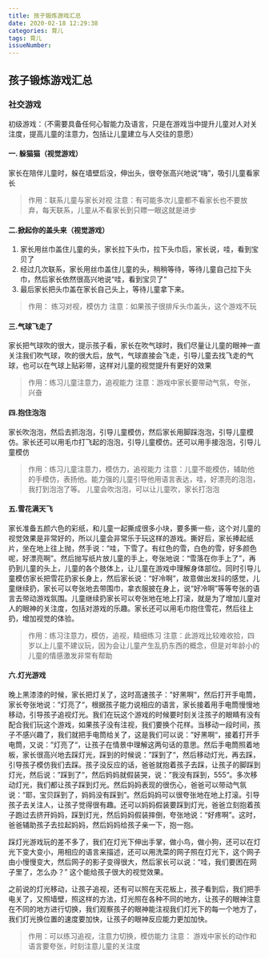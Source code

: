 ```yaml
---
title: 孩子锻炼游戏汇总
date: 2020-02-18 12:29:38
categories: 育儿
tags: 育儿
issueNumber:
---
```


## 孩子锻炼游戏汇总

### 社交游戏

初级游戏：（不需要具备任何心智能力及语言，只是在游戏当中提升儿童对人对关注度，提高儿童的注意力，包括让儿童建立与人交往的意愿）

#### 一. 躲猫猫（视觉游戏）

家长在陪伴儿童时，躲在墙壁后没，伸出头，很夸张高兴地说“嗨”，吸引儿童看家长

> 作用：联系儿童与家长对视
> 注意：有可能多次儿童都不看家长也不要放弃，每天联系，儿童从不看家长到只瞟一眼这就是进步

#### 二.掀起你的盖头来（视觉游戏）

1. 家长用丝巾盖住儿童的头，家长拉下头巾，拉下头巾后，家长说，哇，看到宝贝了
2. 经过几次联系，家长用丝巾盖住儿童的头，稍稍等待，等待儿童自己拉下头巾，然后家长依然很高兴地说“哇，看到宝贝了“
3. 最后家长把头巾盖在家长自己头上，等待儿童拿下来。

> 作用： 练习对视，模仿力
> 注意：如果孩子很排斥头巾盖头，这个游戏不玩

#### 三.气球飞走了

家长把气球吹的很大，提示孩子看，家长在吹气球时，我们尽量让儿童的眼神一直关注我们吹气球，吹的很大后，放气，气球直接会飞走，引导儿童去找飞走的气球，也可以在气球上贴彩带，这样对儿童的视觉提升有更好的效果

> 作用：练习儿童注意力，追视能力
> 注意：游戏中家长要带动气氛，夸张，兴奋

#### 四.抱住泡泡

家长吹泡泡，然后去抓泡泡，引导儿童模仿，然后家长用脚踩泡泡，引导儿童模仿。家长还可以用毛巾打飞起的泡泡，引导儿童模仿。还可以用手接泡泡，引导儿童模仿

> 作用：练习儿童注意力，模仿力，追视能力
> 注意：儿童不能模仿，辅助他的手模仿，表扬他。能力强的儿童引导他用语言表达，哇，好漂亮的泡泡，我打到泡泡了等。
> 儿童会吹泡泡，可以让儿童吹，家长打泡泡

#### 五.雪花满天飞

家长准备五颜六色的彩纸，和儿童一起撕成很多小块，要多撕一些，这个对儿童的视觉效果是非常好的，所以儿童会非常乐于玩这样的游戏。撕好后，家长捧起纸片，坐在地上往上抛，然手说：”哇，下雪了。有红色的雪，白色的雪，好多颜色呢，好漂亮啊”。然后抛写纸片放儿童的手上，夸张地说：“雪落在你手上了”，再扔到儿童的头上，儿童的各个肢体上，让儿童在游戏中理解身体部位。同时引导儿童模仿家长把雪花扔家长身上，然后家长说：“好冷啊”，故意做出发抖的感觉，儿童继续扔，家长可以夸张地去带围巾，拿衣服披在身上，说“好冷啊”等等夸张的语言去带动游戏氛围。儿童继续扔家长可以夸张地在地上打滚，就是为了增加儿童对人的眼神的关注度，包括对游戏的乐趣。家长还可以用毛巾抱住雪花，然后往上扔，增加视觉的体验。

> 作用：练习注意力，模仿，追视，精细练习
> 注意：此游戏比较难收拾，四岁以上儿童不建议玩，因为会让儿童产生乱扔东西的概念，但是对年龄小的儿童的情感激发非常有帮助

#### 六.灯光游戏

晚上黑漆漆的时候，家长把灯关了，这时高速孩子：”好黑啊“，然后打开手电筒，家长夸张地说：”灯亮了“，根据孩子能力说相应的语言，家长接着用手电筒慢慢地移动，引导孩子追视灯光。我们在玩这个游戏的时候要时刻关注孩子的眼睛有没有配合我们玩这个游戏，如果孩子没有注视，我们要换个花样。当移动一段时间，孩子不感兴趣了，我们就把手电筒给关了，这是我们可以说：”好黑啊“，接着打开手电筒，又说：”灯亮了“，让孩子在情景中理解这两句话的意思。然后手电筒照着地板，家长很高兴地去踩灯光，踩到的时候说：”踩到了“，然后移动灯光，再去踩，引导孩子模仿我们去踩。孩子没反应的话，爸爸就抱着孩子去踩，让孩子的脚踩到灯光，然后说：”踩到了“，然后妈妈就假装哭，说：”我没有踩到，555“。多次移动灯光，我们都让孩子踩到灯光。然后妈妈表现的很伤心，爸爸可以带动气氛说：“耶，宝贝踩到了，妈妈没有踩到”。然后妈妈可以很夸张地在地上打滚。引导孩子去关注人，让孩子觉得很有趣。还可以妈妈假装要踩到灯光，爸爸立刻抱着孩子跑过去挤开妈妈，踩到灯光，然后妈妈假装摔倒，夸张地说：“好疼啊”。这时，爸爸辅助孩子去拉起妈妈，然后妈妈给孩子亲一下，抱一抱。

踩灯光游戏玩的差不多了，我们在灯光下伸出手掌，做小鸟，做小狗，还可以在灯光下变大变小，用相应的语言来描述，还可以用洗菜的网子照在灯光下，这个网子由小慢慢变大，然后网子的影子变得很大，然后家长可以说：“哇，我们要困在网子里了，怎么办？” 这个能给孩子很大的视觉效果。

之前说的灯光移动，让孩子追视，还有可以照在天花板上，孩子看到后，我们把手电关了，又照墙壁，照这样的方法，灯光照在各种不同的地方，让孩子的眼神注意在不同的地方进行切换，我们观察孩子的眼神能注视我们灯光下的每一个地方了，我们灯光换位置的速度要加快，让孩子的眼神反应能力更加加快。

> 作用：可以练习追视，注意力切换，模仿能力
> 注意： 游戏中家长的动作和语言要夸张，时刻注意儿童的关注度
